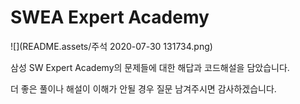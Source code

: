 # SWEA Expert Academy

![](README.assets/주석 2020-07-30 131734.png)

삼성 SW Expert Academy의 문제들에 대한 해답과 코드해설을 담았습니다.



더 좋은 풀이나 해설이 이해가 안될 경우 질문 남겨주시면 감사하겠습니다. 